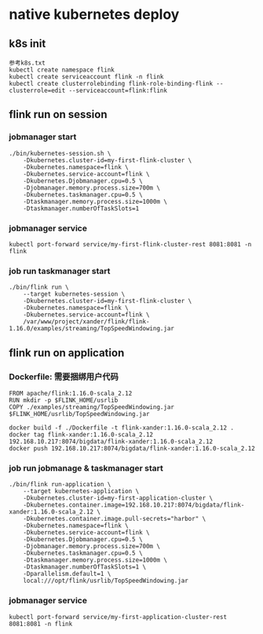 # native kubernetes deploy

## k8s init
    参考k8s.txt
    kubectl create namespace flink
    kubectl create serviceaccount flink -n flink
    kubectl create clusterrolebinding flink-role-binding-flink --clusterrole=edit --serviceaccount=flink:flink

## flink run on session
### jobmanager start
    ./bin/kubernetes-session.sh \
        -Dkubernetes.cluster-id=my-first-flink-cluster \
        -Dkubernetes.namespace=flink \
        -Dkubernetes.service-account=flink \
        -Dkubernetes.Djobmanager.cpu=0.5 \
        -Djobmanager.memory.process.size=700m \
        -Dkubernetes.taskmanager.cpu=0.5 \
        -Dtaskmanager.memory.process.size=1000m \
        -Dtaskmanager.numberOfTaskSlots=1

### jobmanager service
    kubectl port-forward service/my-first-flink-cluster-rest 8081:8081 -n flink

### job run taskmanager start
    ./bin/flink run \
        --target kubernetes-session \
        -Dkubernetes.cluster-id=my-first-flink-cluster \
        -Dkubernetes.namespace=flink \
        -Dkubernetes.service-account=flink \
        /var/www/project/xander/flink/flink-1.16.0/examples/streaming/TopSpeedWindowing.jar

## flink run on application 
### Dockerfile: 需要捆绑用户代码
    FROM apache/flink:1.16.0-scala_2.12
    RUN mkdir -p $FLINK_HOME/usrlib
    COPY ./examples/streaming/TopSpeedWindowing.jar $FLINK_HOME/usrlib/TopSpeedWindowing.jar

    docker build -f ./Dockerfile -t flink-xander:1.16.0-scala_2.12 .
    docker tag flink-xander:1.16.0-scala_2.12 192.168.10.217:8074/bigdata/flink-xander:1.16.0-scala_2.12
    docker push 192.168.10.217:8074/bigdata/flink-xander:1.16.0-scala_2.12

### job run jobmanage & taskmanager start
    ./bin/flink run-application \
        --target kubernetes-application \
        -Dkubernetes.cluster-id=my-first-application-cluster \
        -Dkubernetes.container.image=192.168.10.217:8074/bigdata/flink-xander:1.16.0-scala_2.12 \
        -Dkubernetes.container.image.pull-secrets="harbor" \
        -Dkubernetes.namespace=flink \
        -Dkubernetes.service-account=flink \
        -Dkubernetes.Djobmanager.cpu=0.5 \
        -Djobmanager.memory.process.size=700m \
        -Dkubernetes.taskmanager.cpu=0.5 \
        -Dtaskmanager.memory.process.size=1000m \
        -Dtaskmanager.numberOfTaskSlots=1 \
        -Dparallelism.default=1 \
        local:///opt/flink/usrlib/TopSpeedWindowing.jar

### jobmanager service
    kubectl port-forward service/my-first-application-cluster-rest 8081:8081 -n flink

